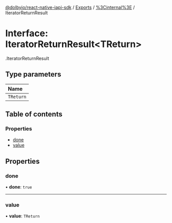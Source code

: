 [@dolbyio/react-native-iapi-sdk](../README.md) / [Exports](../modules.md) / [%3Cinternal%3E](../modules/_internal_.md) / IteratorReturnResult

# Interface: IteratorReturnResult<TReturn\>

[<internal>](../modules/_internal_.md).IteratorReturnResult

## Type parameters

| Name |
| :------ |
| `TReturn` |

## Table of contents

### Properties

- [done](_internal_.IteratorReturnResult.md#done)
- [value](_internal_.IteratorReturnResult.md#value)

## Properties

### done

• **done**: ``true``

___

### value

• **value**: `TReturn`
